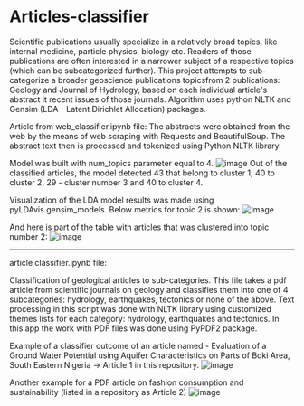 # Articles-classifier
 Scientific publications usually specialize in a relatively broad topics, like internal medicine, particle physics, biology etc. Readers of those publications are often interested in a narrower subject of a respective topics (which can be subcategorized further).
  This project attempts to sub-categorize a broader geoscience publications topicsfrom 2 publications: Geology and Journal of Hydrology, based on each individual article's abstract it recent issues of those journals. 
  Algorithm uses python NLTK and Gensim (LDA - Latent Dirichlet Allocation) packages.

Article from web_classifier.ipynb file: 
 The abstracts were obtained from the web by the means of web scraping with Requests and BeautifulSoup. The abstract text then is processed and tokenized using Python NLTK library.

Model was built with num_topics parameter equal to 4.
![image](https://user-images.githubusercontent.com/101993270/216041258-5ff39104-4a8d-4c02-b6c1-fcc27b3b36d5.png)
Out of the classified articles, the model detected 43 that belong to cluster 1, 40 to cluster 2, 29 - cluster number 3 and 40 to cluster 4.

Visualization of the LDA model results was made using pyLDAvis.gensim_models. Below metrics for topic 2 is shown:
 ![image](https://user-images.githubusercontent.com/101993270/216041021-b6622320-78a7-4033-a043-73bfea9e4ef7.png)

And here is part of the table with articles that was clustered into topic number 2:
![image](https://user-images.githubusercontent.com/101993270/216043463-271cf286-b0a8-45b2-81ce-48ef07371886.png)

 ****

article classifier.ipynb  file:

Classification of geological articles to sub-categories.
This file takes a pdf article from scientific journals on geology and classifies them into one of 4 subcategories: hydrology, earthquakes, tectonics or none of the above. Text processing in this script was done with NLTK library using customized themes lists for each category: hydrology, earthquakes and tectonics. In this app the work with PDF files was done using PyPDF2 package. 

Example of a classifier outcome of an article named - Evaluation of a Ground Water Potential using Aquifer Characteristics on Parts of Boki Area, South Eastern Nigeria -> Article 1 in this repository.
![image](https://user-images.githubusercontent.com/101993270/159779191-9ca31e34-a73e-4376-8522-b0a139e1aa60.png)

Another example for a PDF article on fashion consumption and sustainability (listed in a repository as Article 2)
![image](https://user-images.githubusercontent.com/101993270/159779463-76d40ce8-62b5-4aaa-8771-93bac78d5e0b.png)
